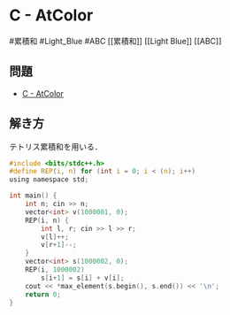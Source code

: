 # C - AtColor
#累積和 #Light_Blue #ABC
[[累積和]] [[Light Blue]] [[ABC]]

## 問題
- [C - AtColor](https://atcoder.jp/contests/abc014/tasks/abc014_3)

## 解き方
テトリス累積和を用いる．

```c
#include <bits/stdc++.h>
#define REP(i, n) for (int i = 0; i < (n); i++)
using namespace std;

int main() {
	int n; cin >> n;
	vector<int> v(1000001, 0);
	REP(i, n) {
		int l, r; cin >> l >> r;
		v[l]++;
		v[r+1]--;
	}
	vector<int> s(1000002, 0);
	REP(i, 1000002)
		s[i+1] = s[i] + v[i];
	cout << *max_element(s.begin(), s.end()) << '\n';
    return 0;
}
```
